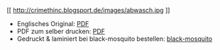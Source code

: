[[ http://crimethinc.blogsport.de/images/abwasch.jpg ]]

- Englisches Original: [PDF](https://cloudfront.crimethinc.com/assets/posters/wash-your-own-dishes/wash-your-own-dishes_front_black_and_white.pdf)
- PDF zum selber drucken: [PDF](http://crimethinc.blogsport.de/images/washyourdishes.pdf)
- Gedruckt & laminiert bei black-mosquito bestellen: [black-mosquito](http://www.black-mosquito.org/index.php/lesen/anarchie/crimethinc/crimethinc-wash-your-dishes-poster.html)
